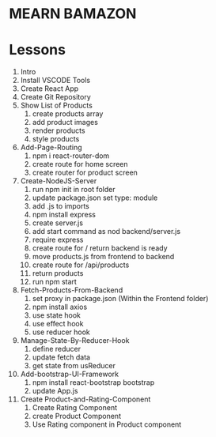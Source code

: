 # MEARN BAMAZON

# Lessons

1. Intro
2. Install VSCODE Tools
3. Create React App
4. Create Git Repository
5. Show List of Products
   1. create products array
   2. add product images
   3. render products
   4. style products
6. Add-Page-Routing
   1. npm i react-router-dom
   2. create route for home screen
   3. create router for product screen
7. Create-NodeJS-Server
   1. run npm init in root folder
   2. update package.json set type: module
   3. add .js to imports
   4. npm install express
   5. create server.js
   6. add start command as nod backend/server.js
   7. require express
   8. create route for / return backend is ready
   9. move products.js from frontend to backend
   10. create route for /api/products
   11. return products
   12. run npm start
8. Fetch-Products-From-Backend
   1. set proxy in package.json (Within the Frontend folder)
   2. npm install axios
   3. use state hook
   4. use effect hook
   5. use reducer hook
9. Manage-State-By-Reducer-Hook
   1. define reducer
   2. update fetch data
   3. get state from usReducer
10. Add-bootstrap-UI-Framework
    1. npm install react-bootstrap bootstrap
    2. update App.js
11. Create Product-and-Rating-Component
    1. Create Rating Component
    2. create Product Component
    3. Use Rating component in Product component
